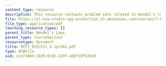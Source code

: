 ```yaml
---
content_type: resource
description: This resource contains problem sets related to mendel's laws.
file: https://ol-ocw-studio-app-production.s3.amazonaws.com/courses/7-01sc-fundamentals-of-biology-fall-2011/cce7348418390c92229fe8d718f5763d_MIT7_01SCF11_3.1prob1.pdf
file_type: application/pdf
learning_resource_types: []
parent_title: Mendel's Laws
parent_type: CourseSection
resourcetype: Document
title: MIT7_01SCF11_3.1prob1.pdf
type: OCWFile
uid: cce73484-1839-0c92-229f-e8d718f5763d
---
```

